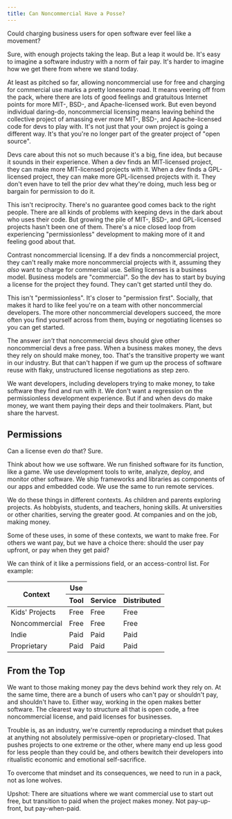 ```yaml
---
title: Can Noncommercial Have a Posse?
---
```


Could charging business users for open software ever feel like a movement?

Sure, with enough projects taking the leap.  But a leap it would be.  It's easy to imagine a software industry with a norm of fair pay.  It's harder to imagine how we get there from where we stand today.

At least as pitched so far, allowing noncommercial use for free and charging for commercial use marks a pretty lonesome road.  It means veering off from the pack, where there are lots of good feelings and gratuitous Internet points for more MIT-, BSD-, and Apache-licensed work.  But even beyond individual daring-do, noncommercial licensing means leaving behind the collective project of amassing ever more MIT-, BSD-, and Apache-licensed code for devs to play with.  It's not just that your own project is going a different way.  It's that you're no longer part of the greater project of "open source".

Devs care about this not so much because it's a big, fine idea, but because it sounds in their experience.  When a dev finds an MIT-licensed project, they can make more MIT-licensed projects with it.  When a dev finds a GPL-licensed project, they can make more GPL-licensed projects with it.  They don't even have to tell the prior dev what they're doing, much less beg or bargain for permission to do it.

This isn't reciprocity.  There's no guarantee good comes back to the right people.  There are all kinds of problems with keeping devs in the dark about who uses their code.  But growing the pile of MIT-, BSD-, and GPL-licensed projects hasn't been one of them.  There's a nice closed loop from experiencing "permissionless" development to making more of it and feeling good about that.

Contrast noncommercial licensing.  If a dev finds a noncommercial project, they can't really make more noncommercial projects with it, assuming they _also_ want to charge for commercial use.  Selling licenses is a business model.  Business models are "commercial".  So the dev has to start by buying a license for the project they found.  They can't get started until they do.

This isn't "permissionless".  It's closer to "permission first".  Socially, that makes it hard to like feel you're on a team with other noncommercial developers.  The more other noncommercial developers succeed, the more often you find yourself across from them, buying or negotiating licenses so you can get started.

The answer _isn't_ that noncommercial devs should give other noncommercial devs a free pass.  When a business makes money, the devs they rely on should make money, too.  That's the transitive property we want in our industry.  But that can't happen if we gum up the process of software reuse with flaky, unstructured license negotiations as step zero.

We want developers, including developers trying to make money, to take software they find and run with it.  We don't want a regression on the permissionless development experience.  But if and when devs do make money, we want them paying their deps and their toolmakers.  Plant, but share the harvest.

## Permissions

Can a license even _do_ that?  Sure.

Think about how we use software.  We run finished software for its function, like a game.  We use development tools to write, analyze, deploy, and monitor other software.  We ship frameworks and libraries as components of our apps and embedded code.  We use the same to run remote services.

We do these things in different contexts.  As children and parents exploring projects.  As hobbyists, students, and teachers, honing skills.  At universities or other charities, serving the greater good.  At companies and on the job, making money.

Some of these uses, in some of these contexts, we want to make free.  For others we want pay, but we have a choice there: should the user pay upfront, or pay when they get paid?

We can think of it like a permissions field, or an access-control list.  For example:

<table>
  <thead>
    <tr><th rowspan=2>Context</th><th>Use </th>                                    </tr>
    <tr>                          <th>Tool</th><th>Service</th><th>Distributed</th></tr>
  </thead>
  <tbody>
    <tr><td>Kids' Projects   </td><td>Free</td><td>Free   </td><td>Free       </td></tr>
    <tr><td>Noncommercial    </td><td>Free</td><td>Free   </td><td>Free       </td></tr>
    <tr><td>Indie            </td><td>Paid</td><td>Paid   </td><td>Paid       </td></tr>
    <tr><td>Proprietary      </td><td>Paid</td><td>Paid   </td><td>Paid       </td></tr>
  </tbody>
</table>

## From the Top

We want to those making money pay the devs behind work they rely on.  At the same time, there are a bunch of users who can't pay or shouldn't pay, and shouldn't have to.  Either way, working in the open makes better software.  The clearest way to structure all that is open code, a free noncommercial license, and paid licenses for businesses.

Trouble is, as an industry, we're currently reproducing a mindset that pukes at anything not absolutely permissive-open or proprietary-closed.  That pushes projects to one extreme or the other, where many end up less good for less people than they could be, and others bewitch their developers into ritualistic economic and emotional self-sacrifice.

To overcome that mindset and its consequences, we need to run in a pack, not as lone wolves.

Upshot:  There are situations where we want commercial use to start out free, but transition to paid when the project makes money. Not pay-up-front, but pay-when-paid.
